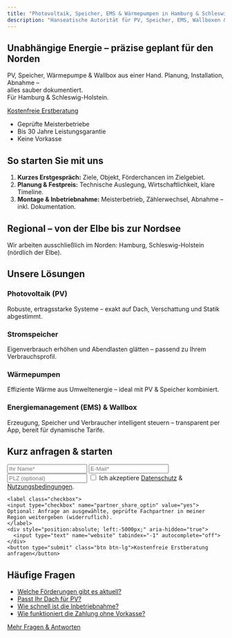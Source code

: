 ```yaml
---
title: "Photovoltaik, Speicher, EMS & Wärmepumpen in Hamburg & Schleswig-Holstein | OWN THE SUN"
description: "Hanseatische Autorität für PV, Speicher, EMS, Wallboxen & Wärmepumpen – ausschließlich im PLZ-Gebiet 200–204, 222, 224–228, 245, 253–255. Souveräne Beratung, geprüfte Meisterbetriebe, keine Vorkasse."
---
```


<section class="hero">
  <h1>Unabhängige Energie – präzise geplant für den Norden</h1>
  <p>PV, Speicher, Wärmepumpe & Wallbox aus einer Hand. Planung, Installation, Abnahme –<br> alles sauber dokumentiert. <br>Für Hamburg & Schleswig-Holstein.</p>
  <a class="btn btn-lg" href="/kontakt/">Kostenfreie Erstberatung</a>
</section>

<section class="trust" aria-label="Vertrauen">
  <ul>
    <li>Geprüfte Meisterbetriebe</li>
    <li>Bis 30 Jahre Leistungsgarantie</li>
    <li>Keine Vorkasse</li>
  </ul>
</section>

<section class="steps">
  <h2>So starten Sie mit uns</h2>
  <ol>
    <li><strong>Kurzes Erstgespräch:</strong> Ziele, Objekt, Förderchancen im Zielgebiet.</li>
    <li><strong>Planung & Festpreis:</strong> Technische Auslegung, Wirtschaftlichkeit, klare Timeline.</li>
    <li><strong>Montage & Inbetriebnahme:</strong> Meisterbetrieb, Zählerwechsel, Abnahme – inkl. Dokumentation.</li>
  </ol>
</section>

<section class="region">
  <h2>Regional – von der Elbe bis zur Nordsee</h2>
  <p>Wir arbeiten ausschließlich im Norden: Hamburg, Schleswig-Holstein (nördlich der Elbe).</p>
</section>

<section class="products">
  <h2>Unsere Lösungen</h2>

  <h3>Photovoltaik (PV)</h3>
  <p>Robuste, ertragsstarke Systeme – exakt auf Dach, Verschattung und Statik abgestimmt.</p>

  <h3>Stromspeicher</h3>
  <p>Eigenverbrauch erhöhen und Abendlasten glätten – passend zu Ihrem Verbrauchsprofil.</p>

  <h3>Wärmepumpen</h3>
  <p>Effiziente Wärme aus Umweltenergie – ideal mit PV & Speicher kombiniert.</p>

  <h3>Energiemanagement (EMS) & Wallbox</h3>
  <p>Erzeugung, Speicher und Verbraucher intelligent steuern – transparent per App, bereit für dynamische Tarife.</p>
</section>

<section class="inline-lead" aria-label="Schnellanfrage">
  <h2>Kurz anfragen & starten</h2>
  <form id="lead-inline" action="https://automation.ownthesun.de/webhook/lead" method="post" accept-charset="utf-8">
    <input type="text" name="name" placeholder="Ihr Name*" required>
    <input type="email" name="email" placeholder="E-Mail*" required>
    <input type="text" name="zip" placeholder="PLZ (optional)" pattern="[0-9]{5}">
    <input type="hidden" name="source" value="homepage-inline">
    <input type="hidden" name="page_url" value="{{ .Permalink }}">
    <input type="hidden" name="timestamp" value="{{ now }}">
    <label class="checkbox">
    <input type="checkbox" name="legal_accept" value="yes" required>
    Ich akzeptiere <a href="/datenschutz/" target="_blank" rel="noopener">Datenschutz</a> &
    <a href="/nutzungsbedingungen/" target="_blank" rel="noopener">Nutzungsbedingungen</a>.
    </label>

    <label class="checkbox">
    <input type="checkbox" name="partner_share_optin" value="yes">
    Optional: Anfrage an ausgewählte, geprüfte Fachpartner in meiner Region weitergeben (widerruflich).
    </label>
    <div style="position:absolute; left:-5000px;" aria-hidden="true">
      <input type="text" name="website" tabindex="-1" autocomplete="off">
    </div>
    <button type="submit" class="btn btn-lg">Kostenfreie Erstberatung anfragen</button>
  </form>
</section>

<section class="faq-teaser">
  <h2>Häufige Fragen</h2>
  <ul>
    <li><a href="/faq/#foerderung">Welche Förderungen gibt es aktuell?</a></li>
    <li><a href="/faq/#dach">Passt Ihr Dach für PV?</a></li>
    <li><a href="/faq/#zeit">Wie schnell ist die Inbetriebnahme?</a></li>
    <li><a href="/faq/#zahlung">Wie funktioniert die Zahlung ohne Vorkasse?</a></li>
  </ul>
  <a class="btn-secondary" href="/faq/">Mehr Fragen & Antworten</a>
</section>

<script>
  window.dataLayer = window.dataLayer || [];
  document.getElementById('lead-inline')?.addEventListener('submit', function(){
    window.dataLayer.push({
      event:'lead_submit', form_location:'homepage_inline',
      consent_partner_share: !!document.querySelector('#lead-inline input[name="partner_share_optin"]:checked')
    });
  });
</script>
